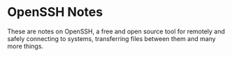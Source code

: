 # OpenSSH Notes

These are notes on OpenSSH, a free and open source tool for remotely and safely connecting to systems, transferring files between them and many more things.
